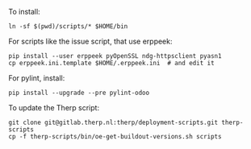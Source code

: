 To install:

    ln -sf $(pwd)/scripts/* $HOME/bin

For scripts like the issue script, that use erppeek:

    pip install --user erppeek pyOpenSSL ndg-httpsclient pyasn1
    cp erppeek.ini.template $HOME/.erppeek.ini  # and edit it

For pylint, install:

    pip install --upgrade --pre pylint-odoo

To update the Therp script:

    git clone git@gitlab.therp.nl:therp/deployment-scripts.git therp-scripts
    cp -f therp-scripts/bin/oe-get-buildout-versions.sh scripts


